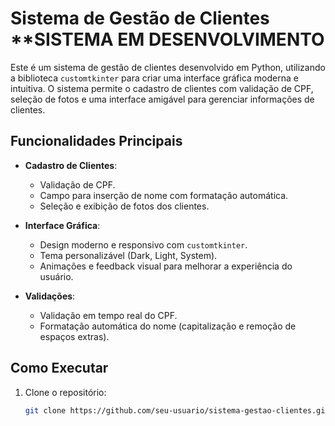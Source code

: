 # Sistema de Gestão de Clientes **SISTEMA EM DESENVOLVIMENTO 

Este é um sistema de gestão de clientes desenvolvido em Python, utilizando a biblioteca `customtkinter` para criar uma interface gráfica moderna e intuitiva. O sistema permite o cadastro de clientes com validação de CPF, seleção de fotos e uma interface amigável para gerenciar informações de clientes.

## Funcionalidades Principais

- **Cadastro de Clientes**:
  - Validação de CPF.
  - Campo para inserção de nome com formatação automática.
  - Seleção e exibição de fotos dos clientes.

- **Interface Gráfica**:
  - Design moderno e responsivo com `customtkinter`.
  - Tema personalizável (Dark, Light, System).
  - Animações e feedback visual para melhorar a experiência do usuário.

- **Validações**:
  - Validação em tempo real do CPF.
  - Formatação automática do nome (capitalização e remoção de espaços extras).

## Como Executar

1. Clone o repositório:
   ```bash
   git clone https://github.com/seu-usuario/sistema-gestao-clientes.git
